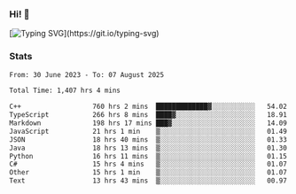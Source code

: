 ### Hi!  👋

[![Typing SVG](https://readme-typing-svg.herokuapp.com?font=Fira+Code&pause=1000&width=435&lines=Hello!+I'm+Texiwustion.)](https://git.io/typing-svg)

### Stats

<!--START_SECTION:waka-->

```txt
From: 30 June 2023 - To: 07 August 2025

Total Time: 1,407 hrs 4 mins

C++                  760 hrs 2 mins  █████████████▓░░░░░░░░░░░   54.02 %
TypeScript           266 hrs 8 mins  ████▓░░░░░░░░░░░░░░░░░░░░   18.91 %
Markdown             198 hrs 17 mins ███▓░░░░░░░░░░░░░░░░░░░░░   14.09 %
JavaScript           21 hrs 1 min    ▒░░░░░░░░░░░░░░░░░░░░░░░░   01.49 %
JSON                 18 hrs 40 mins  ▒░░░░░░░░░░░░░░░░░░░░░░░░   01.33 %
Java                 18 hrs 13 mins  ▒░░░░░░░░░░░░░░░░░░░░░░░░   01.30 %
Python               16 hrs 11 mins  ▒░░░░░░░░░░░░░░░░░░░░░░░░   01.15 %
C#                   15 hrs 4 mins   ▒░░░░░░░░░░░░░░░░░░░░░░░░   01.07 %
Other                15 hrs 1 min    ▒░░░░░░░░░░░░░░░░░░░░░░░░   01.07 %
Text                 13 hrs 43 mins  ▒░░░░░░░░░░░░░░░░░░░░░░░░   00.97 %
```

<!--END_SECTION:waka-->
